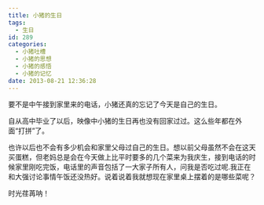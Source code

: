 ```yaml
---
title: 小猪的生日
tags:
  - 生日
id: 289
categories:
  - 小猪吐槽
  - 小猪的思想
  - 小猪的感悟
  - 小猪的记忆
date: 2013-08-21 12:36:28
---
```


要不是中午接到家里来的电话，小猪还真的忘记了今天是自己的生日。

自从高中毕业了以后，映像中小猪的生日再也没有回家过过。这么些年都在外面“打拼”了。

也许以后也不会有多少机会和家里父母过自己的生日。想以前父母虽然不会在这天买蛋糕，但老妈总是会在今天做上比平时要多的几个菜来为我庆生，接到电话的时候家里刚吃完饭，电话里的声音包括了一大家子所有人，问我是否吃过呢.我正在和大强讨论事情午饭还没热好。说着说着我就想现在家里桌上摆着的是哪些菜呢？

时光荏苒呐！